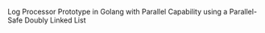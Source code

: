Log Processor Prototype in Golang with Parallel Capability using a Parallel-Safe Doubly Linked List
